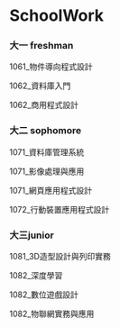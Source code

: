 # SchoolWork

### 大一 freshman

1061_物件導向程式設計

1062_資料庫入門

1062_商用程式設計

### 大二 sophomore

1071_資料庫管理系統

1071_影像處理與應用

1071_網頁應用程式設計

1072_行動裝置應用程式設計

### 大三junior

1081_3D造型設計與列印實務

1082_深度學習

1082_數位遊戲設計

1082_物聯網實務與應用
